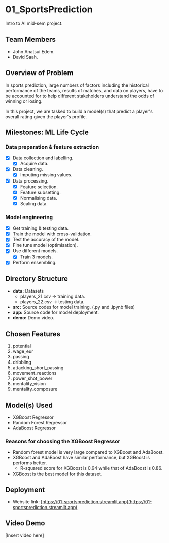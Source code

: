 # 01_SportsPrediction

Intro to AI mid-sem project.

## Team Members

- John Anatsui Edem.
- David Saah.

## Overview of Problem

In sports prediction, large numbers of factors including the historical performance of the teams, results of matches, and data on players, have to be accounted for to help different stakeholders understand the odds of winning or losing.

In this project, we are tasked to build a model(s) that predict a player's overall rating given the player's profile.

## Milestones: ML Life Cycle

### Data preparation & feature extraction

- [x] Data collection and labelling.
  - [x] Acquire data.
- [x] Data cleaning.
  - [x] Imputing missing values.
- [x] Data processing.
  - [x] Feature selection.
  - [x] Feature subsetting.
  - [x] Normalising data.
  - [x] Scaling data.

### Model engineering

- [x] Get training & testing data.
- [x] Train the model with cross-validation.
- [x] Test the accuracy of the model.
- [x] Fine tune model (optimisation).
- [x] Use different models.
  - [x] Train 3 models.
- [x] Perform ensembling.

## Directory Structure

- **data:** Datasets
  - players_21.csv -> training data.
  - players_22.csv -> testing data.
- **src:** Source codes for model training. (.py and .ipynb files)
- **app:** Source code for model deployment.
- **demo:** Demo video.

## Chosen Features

1. potential
2. wage_eur
3. passing
4. dribbling
5. attacking_short_passing
6. movement_reactions
7. power_shot_power
8. mentality_vision
9. mentality_composure

## Model(s) Used

- XGBoost Regressor
- Random Forest Regressor
- AdaBoost Regressor

### Reasons for choosing the XGBoost Regressor

- Random forest model is very large compared to XGBoost and AdaBoost.
- XGBoost and AdaBoost have similar performance, but XGBoost is performs better.
  - R-squared score for XGBoost is 0.94 while that of AdaBoost is 0.86.
- XGBoost is the best model for this dataset.

## Deployment

- Website link: [https://01-sportsprediction.streamlit.app](https://01-sportsprediction.streamlit.app)

## Video Demo

[Insert video here]
